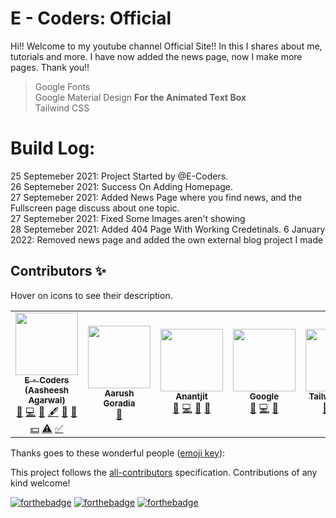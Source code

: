 # E - Coders: Official

Hi!! Welcome to my youtube channel Official Site!! In this I shares about me, tutorials and more. I have now added the news page, now I make more pages. Thank you!!
> Google Fonts<BR>
> Google Material Design **For the Animated Text Box**<br>
> Tailwind CSS<br>

# Build Log:
  25 Septemeber 2021: Project Started by @E-Coders.<br>
  26 Septemeber 2021: Success On Adding Homepage.<br>
  27 Septemeber 2021: Added News Page where you find news, and the Fullscreen page discuss about one topic.<br>
  27 Septemeber 2021: Fixed Some Images aren't showing<br>
  28 Septemeber 2021: Added 404 Page With Working Credetinals.
  6 January 2022: Removed news page and added the own external blog project I made

## Contributors ✨

Hover on icons to see their description.<br>
<!-- ALL-CONTRIBUTORS-LIST:START - Do not remove or modify this section -->
<!-- prettier-ignore-start -->
<!-- markdownlint-disable -->
<table>
  <tr>
    <td align="center"><a href="https://github.com/e-coders"><img src="https://avatars.githubusercontent.com/u/83082760?v=4?s=100" width="100px;" alt=""/><br /><sub><b>E - Coders (Aasheesh Agarwal)</b></sub></a><br /><a href="#ideas-e-coders" title="Ideas, Planning, & Feedback">🤔</a> <a href="https://github.com/e-codersofficial/e-codersofficial.github.io/commits?author=e-coders" title="Code">💻</a> <a href="https://github.com/e-codersofficial/e-codersofficial.github.io/issues?q=author%3Ae-coders" title="Bug reports">🐛</a> <a href="#content-e-coders" title="Content">🖋</a> <a href="#data-e-coders" title="Data">🔣</a> <a href="#design-e-coders" title="Design">🎨</a> <a href="#financial-e-coders" title="Financial">💵</a> <a href="https://github.com/e-codersofficial/e-codersofficial.github.io/commits?author=e-coders" title="Tests">⚠️</a> <a href="#tutorial-e-coders" title="Tutorials">✅</a></td>
    <td align="center"><a href="https://codepen.io/Super45coder59"><img src="https://avatars.githubusercontent.com/u/80135238?v=4?s=100" width="100px;" alt=""/><br /><sub><b>Aarush Goradia</b></sub></a><br /><a href="#ideas-Super45coder" title="Ideas, Planning, & Feedback">🤔</a></td>
    <td align="center"><a href="http://anantjit.whjr.site"><img src="https://avatars.githubusercontent.com/u/74092334?v=4?s=100" width="100px;" alt=""/><br /><sub><b>Anantjit</b></sub></a><br /><a href="#ideas-Genius398" title="Ideas, Planning, & Feedback">🤔</a> <a href="https://github.com/e-codersofficial/e-codersofficial.github.io/commits?author=Genius398" title="Code">💻</a> <a href="https://github.com/e-codersofficial/e-codersofficial.github.io/issues?q=author%3AGenius398" title="Bug reports">🐛</a> <a href="https://github.com/e-codersofficial/e-codersofficial.github.io/commits?author=Genius398" title="Documentation">📖</a></td>
    <td align="center"><a href="https://opensource.google/"><img src="https://avatars.githubusercontent.com/u/1342004?v=4?s=100" width="100px;" alt=""/><br /><sub><b>Google</b></sub></a><br /><a href="#design-Google" title="Design">🎨</a> <a href="https://github.com/e-codersofficial/e-codersofficial.github.io/commits?author=Google" title="Code">💻</a> <a href="https://github.com/e-codersofficial/e-codersofficial.github.io/issues?q=author%3AGoogle" title="Bug reports">🐛</a></td>
    <td align="center"><a href="http://tailwindcss.com"><img src="https://avatars.githubusercontent.com/u/67109815?v=4?s=100" width="100px;" alt=""/><br /><sub><b>Tailwind Labs</b></sub></a><br /><a href="#design-Tailwindlabs" title="Design">🎨</a> <a href="https://github.com/e-codersofficial/e-codersofficial.github.io/commits?author=Tailwindlabs" title="Code">💻</a> <a href="https://github.com/e-codersofficial/e-codersofficial.github.io/issues?q=author%3ATailwindlabs" title="Bug reports">🐛</a></td>
    <td align="center"><a href="https://allcontributors.org"><img src="https://avatars.githubusercontent.com/u/46410174?v=4?s=100" width="100px;" alt=""/><br /><sub><b>All Contributors</b></sub></a><br /><a href="https://github.com/e-codersofficial/e-codersofficial.github.io/commits?author=all-contributors" title="Code">💻</a></td>
  </tr>
</table>

<!-- markdownlint-restore -->
<!-- prettier-ignore-end -->

<!-- ALL-CONTRIBUTORS-LIST:END -->
Thanks goes to these wonderful people ([emoji key](https://allcontributors.org/docs/en/emoji-key)):

<!-- ALL-CONTRIBUTORS-LIST:START - Do not remove or modify this section -->
<!-- prettier-ignore-start -->
<!-- markdownlint-disable -->

<!-- markdownlint-restore -->
<!-- prettier-ignore-end -->

<!-- ALL-CONTRIBUTORS-LIST:END -->

This project follows the [all-contributors](https://github.com/all-contributors/all-contributors) specification. Contributions of any kind welcome!

  [![forthebadge](https://forthebadge.com/images/badges/built-by-developers.svg)](https://forthebadge.com)
  [![forthebadge](https://forthebadge.com/images/badges/built-with-love.svg)](https://forthebadge.com)
  [![forthebadge](https://forthebadge.com/images/badges/uses-html.svg)](https://forthebadge.com)
